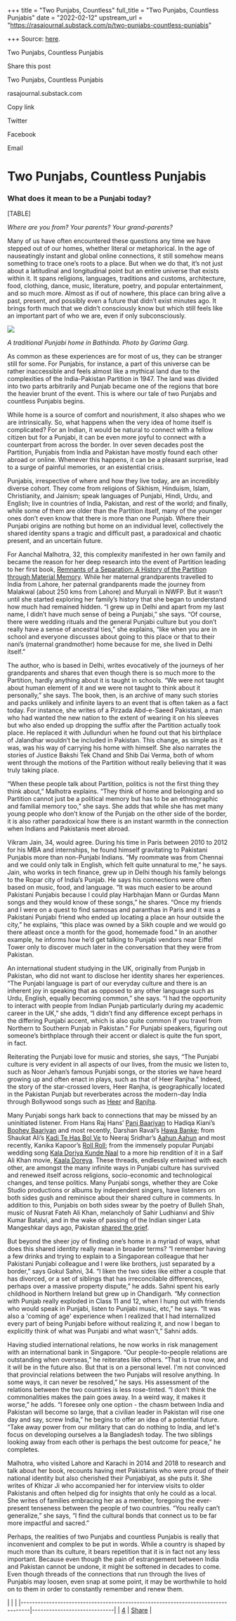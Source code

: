 +++
title = "Two Punjabs, Countless"
full_title = "Two Punjabs, Countless Punjabis"
date = "2022-02-12"
upstream_url = "https://rasajournal.substack.com/p/two-punjabs-countless-punjabis"

+++
Source: [here](https://rasajournal.substack.com/p/two-punjabs-countless-punjabis).

Two Punjabs, Countless Punjabis



Share this post

Two Punjabs, Countless Punjabis

rasajournal.substack.com

Copy link

Twitter

Facebook

Email

# Two Punjabs, Countless Punjabis

### What does it mean to be a Punjabi today?

[TABLE]

*Where are you from? Your parents? Your grand-parents?*

Many of us have often encountered these questions any time we have stepped out of our homes, whether literal or metaphorical. In the age of nauseatingly instant and global online connections, it still somehow means something to trace one’s roots to a place. But when we do that, it’s not just about a latitudinal and longitudinal point but an entire universe that exists within it. It spans religions, languages, traditions and customs, architecture, food, clothing, dance, music, literature, poetry, and popular entertainment, and so much more. Almost as if out of nowhere, this place can bring alive a past, present, and possibly even a future that didn’t exist minutes ago. It brings forth much that we didn’t consciously know but which still feels like an important part of who we are, even if only subconsciously.

![](https://cdn.substack.com/image/fetch/w_1456,c_limit,f_auto,q_auto:good,fl_progressive:steep/https%3A%2F%2Fbucketeer-e05bbc84-baa3-437e-9518-adb32be77984.s3.amazonaws.com%2Fpublic%2Fimages%2Fba14d31c-90bd-4287-9dbd-db2d34713fe4_4032x3024.jpeg)

*A traditional Punjabi home in Bathinda. Photo by Garima Garg.*

As common as these experiences are for most of us, they can be stranger still for some. For Punjabis, for instance, a part of this universe can be rather inaccessible and feels almost like a mythical land due to the complexities of the India-Pakistan Partition in 1947. The land was divided into two parts arbitrarily and Punjab became one of the regions that bore the heavier brunt of the event. This is where our tale of two Punjabs and countless Punjabis begins.

While home is a source of comfort and nourishment, it also shapes who we are intrinsically. So, what happens when the very idea of home itself is complicated? For an Indian, it would be natural to connect with a fellow citizen but for a Punjabi, it can be even more joyful to connect with a counterpart from across the border. In over seven decades post the Partition, Punjabis from India and Pakistan have mostly found each other abroad or online. Whenever this happens, it can be a pleasant surprise, lead to a surge of painful memories, or an existential crisis.

Punjabis, irrespective of where and how they live today, are an incredibly diverse cohort. They come from religions of Sikhism, Hinduism, Islam, Christianity, and Jainism; speak languages of Punjabi, Hindi, Urdu, and English; live in countries of India, Pakistan, and rest of the world; and finally, while some of them are older than the Partition itself, many of the younger ones don’t even know that there is more than one Punjab. Where their Punjabi origins are nothing but home on an individual level, collectively the shared identity spans a tragic and difficult past, a paradoxical and chaotic present, and an uncertain future.

For Aanchal Malhotra, 32, this complexity manifested in her own family and became the reason for her deep research into the event of Partition leading to her first book, [Remnants of a Separation: A History of the Partition through Material Memory](https://www.amazon.in/Remnants-Separation-History-Partition-Material-ebook/dp/B073W1SV9C/ref=tmm_kin_swatch_0?_encoding=UTF8&qid=1644482435&sr=1-2). While her maternal grandparents travelled to India from Lahore, her paternal grandparents made the journey from Malakwal (about 250 kms from Lahore) and Muryali in NWFP. But it wasn’t until she started exploring her family’s history that she began to understand how much had remained hidden. “I grew up in Delhi and apart from my last name, I didn’t have much sense of being a Punjabi,” she says. “Of course, there were wedding rituals and the general Punjabi culture but you don’t really have a sense of ancestral ties,” she explains, “like when you are in school and everyone discusses about going to this place or that to their nani’s (maternal grandmother) home because for me, she lived in Delhi itself.”

The author, who is based in Delhi, writes evocatively of the journeys of her grandparents and shares that even though there is so much more to the Partition, hardly anything about it is taught in schools. “We were not taught about human element of it and we were not taught to think about it personally,” she says. The book, then, is an archive of many such stories and packs unlikely and infinite layers to an event that is often taken as a fact today. For instance, she writes of a Pirzada Abd-e-Saeed Pakistani, a man who had wanted the new nation to the extent of wearing it on his sleeves but who also ended up dropping the suffix after the Partition actually took place. He replaced it with Jullunduri when he found out that his birthplace of Jalandhar wouldn’t be included in Pakistan. This change, as simple as it was, was his way of carrying his home with himself. She also narrates the stories of Justice Bakshi Tek Chand and Shib Dai Verma, both of whom went through the motions of the Partition without really believing that it was truly taking place.

“When these people talk about Partition, politics is not the first thing they think about,” Malhotra explains. “They think of home and belonging and so Partition cannot just be a political memory but has to be an ethnographic and familial memory too,” she says. She adds that while she has met many young people who don’t know of the Punjab on the other side of the border, it is also rather paradoxical how there is an instant warmth in the connection when Indians and Pakistanis meet abroad.

Vikram Jain, 34, would agree. During his time in Paris between 2010 to 2012 for his MBA and internships, he found himself gravitating to Pakistani Punjabis more than non-Punjabi Indians. “My roommate was from Chennai and we could only talk in English, which felt quite unnatural to me,” he says. Jain, who works in tech finance, grew up in Delhi though his family belongs to the Ropar city of India’s Punjab. He says his connections were often based on music, food, and language. “It was much easier to be around Pakistani Punjabis because I could play Harbhajan Mann or Gurdas Mann songs and they would know of these songs,” he shares. “Once my friends and I were on a quest to find samosas and paranthas in Paris and it was a Pakistani Punjabi friend who ended up locating a place an hour outside the city,” he explains, “this place was owned by a Sikh couple and we would go there atleast once a month for the good, homemade food.” In an another example, he informs how he’d get talking to Punjabi vendors near Eiffel Tower only to discover much later in the conversation that they were from Pakistan.

An international student studying in the UK, originally from Punjab in Pakistan, who did not want to disclose her identity shares her experiences. “The Punjabi language is part of our everyday culture and there is an inherent joy in speaking that as opposed to any other language such as Urdu, English, equally becoming common,” she says. “I had the opportunity to interact with people from Indian Punjab particularly during my academic career in the UK,” she adds, “I didn’t find any difference except perhaps in the differing Punjabi accent, which is also quite common if you travel from Northern to Southern Punjab in Pakistan.” For Punjabi speakers, figuring out someone’s birthplace through their accent or dialect is quite the fun sport, in fact.

Reiterating the Punjabi love for music and stories, she says, “The Punjabi culture is very evident in all aspects of our lives, from the music we listen to, such as Noor Jehan’s famous Punjabi songs, or the stories we have heard growing up and often enact in plays, such as that of Heer Ranjha.” Indeed, the story of the star-crossed lovers, Heer Ranjha, is geographically located in the Pakistan Punjab but reverberates across the modern-day India through Bollywood songs such as [Heer](https://www.youtube.com/watch?v=nd3ATvRsEN0) and [Ranjha](https://www.youtube.com/watch?v=V7LwfY5U5WI).

Many Punjabi songs hark back to connections that may be missed by an uninitiated listener. From Hans Raj Hans’ [Panj Baariyan](https://www.youtube.com/watch?v=JIgAKxI-_uQ) to Hadiqa Kiani’s [Boohey Baariyan](https://www.youtube.com/watch?v=q2bIHdeMWp8) and most recently, Darshan Raval’s [Hawa Banke](https://www.youtube.com/watch?v=QCXaa1mEUK0); from Shaukat Ali’s [Kadi Te Has Bol Ve](https://www.youtube.com/watch?v=F_A0upabG_o) to Neeraj Sridhar’s [Aahun Aahun](https://www.youtube.com/watch?v=Qk9bPR2wfJ4) and most recently, Kanika Kapoor’s [Roll Roll](https://www.youtube.com/watch?v=NjPFFoNzGrA); from the immensely popular Punjabi wedding song [Kala Doriya Kunde Naal](https://www.youtube.com/watch?v=50s2Uo6z6lY) to a more hip rendition of it in a Saif Ali Khan movie, [Kaala Doreya](https://www.youtube.com/watch?v=xwxb3wh1up8). These threads, endlessly entwined with each other, are amongst the many infinite ways in Punjabi culture has survived and renewed itself across religions, socio-economic and technological changes, and tense politics. Many Punjabi songs, whether they are Coke Studio productions or albums by independent singers, have listeners on both sides gush and reminisce about their shared culture in comments. In addition to this, Punjabis on both sides swear by the poetry of Bulleh Shah, music of Nusrat Fateh Ali Khan, melancholy of Sahir Ludhianvi and Shiv Kumar Batalvi, and in the wake of passing of the Indian singer Lata Mangeshkar days ago, Pakistan [shared the grief](https://www.thequint.com/voices/opinion/lata-mangeshkar-saved-us-two-pakistani-poets-tribute-to-the-icon#read-more).

But beyond the sheer joy of finding one’s home in a myriad of ways, what does this shared identity really mean in broader terms? “I remember having a few drinks and trying to explain to a Singaporean colleague that her Pakistani Punjabi colleague and I were like brothers, just separated by a border,” says Gokul Sahni, 34. “I liken the two sides like either a couple that has divorced, or a set of siblings that has irreconcilable differences, perhaps over a massive property dispute,” he adds. Sahni spent his early childhood in Northern Ireland but grew up in Chandigarh. “My connection with Punjab really exploded in Class 11 and 12, when I hung out with friends who would speak in Punjabi, listen to Punjabi music, etc,” he says. “It was also a 'coming of age' experience when I realized that I had internalized every part of being Punjabi before without realizing it, and now I began to explicitly think of what was Punjabi and what wasn't,” Sahni adds.

Having studied international relations, he now works in risk management with an international bank in Singapore. “Our people-to-people relations are outstanding when overseas,” he reiterates like others. “That is true now, and it will be in the future also. But that is on a personal level. I'm not convinced that provincial relations between the two Punjabs will resolve anything. In some ways, it can never be resolved,” he says. His assessment of the relations between the two countries is less rose-tinted. “I don't think the commonalities makes the pain goes away. In a weird way, it makes it worse,” he adds. “I foresee only one option - the chasm between India and Pakistan will become so large, that a civilian leader in Pakistan will rise one day and say, screw India,” he begins to offer an idea of a potential future. “Take away power from our military that can do nothing to India, and let's focus on developing ourselves a la Bangladesh today. The two siblings looking away from each other is perhaps the best outcome for peace,” he completes.

Malhotra, who visited Lahore and Karachi in 2014 and 2018 to research and talk about her book, recounts having met Pakistanis who were proud of their national identity but also cherished their Punjabiyat, as she puts it. She writes of Khizar Ji who accompanied her for interview visits to older Pakistanis and often helped dig for insights that only he could as a local. She writes of families embracing her as a member, foregoing the ever-present tenseness between the people of two countries. “You really can’t generalize,” she says, “I find the cultural bonds that connect us to be far more impactful and sacred.”

Perhaps, the realities of two Punjabs and countless Punjabis is really that inconvenient and complex to be put in words. While a country is shaped by much more than its culture, it bears repetition that it is in fact not any less important. Because even though the pain of estrangement between India and Pakistan cannot be undone, it might be softened in decades to come. Even though threads of the connections that run through the lives of Punjabis may loosen, even snap at some point, it may be worthwhile to hold on to them in order to constantly remember and renew them.

|                                                                                 |                             | |---------------------------------------------------------------------------------|-----------------------------| | [4](https://rasajournal.substack.com/p/two-punjabs-countless-punjabis/comments) | [Share](javascript:void(0)) |

